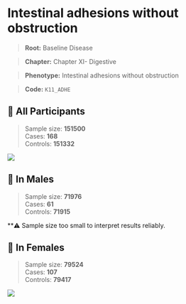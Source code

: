 # Intestinal adhesions without obstruction

> **Root:** Baseline Disease  

> **Chapter:** Chapter XI- Digestive  

> **Phenotype:** Intestinal adhesions without obstruction  

> **Code:** `K11_ADHE`

## 🧪 All Participants  
> Sample size: **151500**  
> Cases: **168**  
> Controls: **151332**
<img src="/Disease/Figures/ALL/Baseline/K11_ADHE.png"/>
<CsvTable src="/Disease/Data/ALL/Baseline/LG_K11_ADHE.csv" label="🔍 View full results" />

## 👨 In Males  
> Sample size: **71976**  
> Cases: **61**  
> Controls: **71915**

**⚠️ Sample size too small to interpret results reliably.

## 👩 In Females  
> Sample size: **79524**  
> Cases: **107**  
> Controls: **79417**
<img src="/Disease/Figures/Female/Baseline/K11_ADHE.png"/>
<CsvTable src="/Disease/Data/Female/Baseline/LG_K11_ADHE.csv" label="🔍 View full results" />
